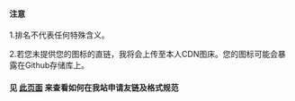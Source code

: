 #### 注意

1.排名不代表任何特殊含义。

2.若您未提供您的图标的直链，我将会上传至本人CDN图床。您的图标可能会暴露在Github存储库上。

#### 见 [此页面](https://xtawa.top/posts/friendlinkadd) 来查看如何在我站申请友链及格式规范

